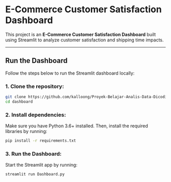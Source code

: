 # E-Commerce Customer Satisfaction Dashboard

This project is an **E-Commerce Customer Satisfaction Dashboard** built using Streamlit to analyze customer satisfaction and shipping time impacts.

---

## Run the Dashboard

Follow the steps below to run the Streamlit dashboard locally:

### 1. Clone the repository:

```bash
git clone https://github.com/kalloong/Proyek-Belajar-Analis-Data-Dicoding.git
cd dashboard
```
### 2. Install dependencies:
Make sure you have Python 3.6+ installed. Then, install the required libraries by running:
```bash
pip install -r requirements.txt
```
### 3. Run the Dashboard:
Start the Streamlit app by running:
```bash
streamlit run Dashboard.py
```
